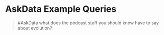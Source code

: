 # AskData Example Queries

> #AskData what does the podcast stuff you should know have to say about evolution?